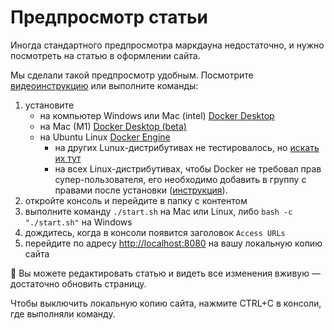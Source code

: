 # Предпросмотр статьи

Иногда стандартного предпросмотра маркдауна недостаточно, и нужно посмотреть на статью в оформлении сайта.

Мы сделали такой предпросмотр удобным. Посмотрите [видеоинструкцию](https://www.loom.com/share/150f5c7124c94ce497fc49fb8596a013) или выполните команды:

1. установите
    - на компьютер Windows или Mac (intel) [Docker Desktop](https://www.docker.com/products/docker-desktop)
    - на Mac (M1) [Docker Desktop (beta)](https://docs.docker.com/docker-for-mac/apple-m1/)
    - на Ubuntu Linux [Docker Engine](https://docs.docker.com/engine/install/ubuntu/)
        - на других Lunux-дистрибутивах не тестировалось, но [искать их тут](https://docs.docker.com/engine/install/)
        - на всех Linux-дистрибутивах, чтобы Docker не требовал прав супер-пользователя, его необходимо добавить в группу с правами после установки ([инструкция](https://docs.docker.com/engine/install/linux-postinstall/)).
1. откройте консоль и перейдите в папку с контентом
1. выполните команду `./start.sh` на Mac или Linux, либо `bash -c "./start.sh"` на Windows
1. дождитесь, когда в консоли появится заголовок `Access URLs`
1. перейдите по адресу [http://localhost:8080](http://localhost:8080) на вашу локальную копию сайта

🧨 Вы можете редактировать статью и видеть все изменения вживую — достаточно обновить страницу.

Чтобы выключить локальную копию сайта, нажмите CTRL+C в консоли, где выполняли команду.
